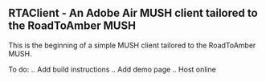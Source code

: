 RTAClient - An Adobe Air MUSH client tailored to the RoadToAmber MUSH
---

This is the beginning of a simple MUSH client tailored to the RoadToAmber MUSH.  

To do:
.. Add build instructions
.. Add demo page
.. Host online
